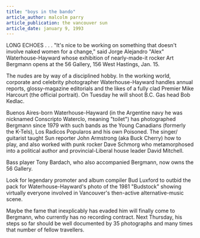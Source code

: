 ```yaml
---
title: "boys in the bando"
article_author: malcolm parry
article_publication: the vancouver sun
article_date: january 9, 1993
---
```

LONG ECHOES . . . "It's nice to be working on something that doesn't involve naked women for a change," said Jorge Alejandro "Alex" Waterhouse-Hayward whose exhibition of nearly-made-it rocker Art Bergmann opens at the 56 Gallery, 156 West Hastings, Jan. 15.

The nudes are by way of a disciplined hobby. In the working world, corporate and celebrity photographer Waterhouse-Hayward handles annual reports, glossy-magazine editorials and the likes of a fully clad Premier Mike Harcourt (the official portrait). On Tuesday he will shoot B.C. Gas head Bob Kedlac.

Buenos Aires-born Waterhouse-Hayward (in the Argentine navy he was nicknamed Conscripto Waterclo, meaning "toilet") has photographed Bergmann since 1979 with such bands as the Young Canadians (formerly the K-Tels), Los Radicos Popularos and his own Poisoned. The singer/
guitarist taught Sun reporter John Armstrong (aka Buck Cherry) how to play, and also worked with punk rocker Dave Schmorg who metamorphosed into a political author and provincial-Liberal house leader David Mitchell.

Bass player Tony Bardach, who also accompanied Bergmann, now owns the 56 Gallery.

Look for legendary promoter and album compiler Bud Luxford to outbid the pack for Waterhouse-Hayward's photo of the 1981 "Budstock" showing virtually everyone involved in Vancouver's then-active alternative-music scene.

Maybe the fame that inexplicably has evaded him will finally come to Bergmann, who currently has no recording contract. Next Thursday, his steps so far should be well documented by 35 photographs and many times that number of fellow travellers.
